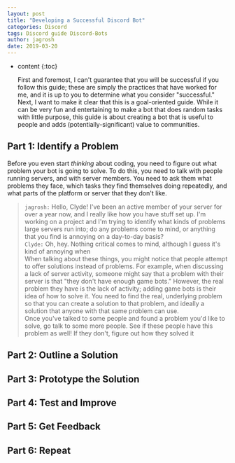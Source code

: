 ```yaml
---
layout: post
title: "Developing a Successful Discord Bot"
categories: Discord
tags: Discord guide Discord-Bots
author: jagrosh
date: 2019-03-20
---
```


* content
{:toc}

  First and foremost, I can't guarantee that you will be successful if you follow this guide; these are simply the practices that have worked for me, and it is up to you to determine what you consider "successful." Next, I want to make it clear that this is a goal-oriented guide. While it can be very fun and entertaining to make a bot that does random tasks with little purpose, this guide is about creating a bot that is useful to people and adds (potentially-significant) value to communities.

## Part 1: Identify a Problem
  Before you even start _thinking_ about coding, you need to figure out what problem your bot is going to solve. To do this, you need to talk with people running servers, and with server members. You need to ask them what problems they face, which tasks they find themselves doing repeatedly, and what parts of the platform or server that they don't like.  
> `jagrosh:` Hello, Clyde! I've been an active member of your server for over a year now, and I really like how you have stuff set up. I'm working on a project and I'm trying to identify what kinds of problems large servers run into; do any problems come to mind, or anything that you find is annoying on a day-to-day basis?  
> `Clyde:` Oh, hey. Nothing critical comes to mind, although I guess it's kind of annoying when  
  When talking about these things, you might notice that people attempt to offer solutions instead of problems. For example, when discussing a lack of server activity, someone might say that a problem with their server is that "they don't have enough game bots." However, the real problem they have is the lack of activity; adding game bots is their idea of how to solve it. You need to find the real, underlying problem so that you can create a solution to that problem, and ideally a solution that anyone with that same problem can use.  
  Once you've talked to some people and found a problem you'd like to solve, go talk to some more people. See if these people have this problem as well! If they don't, figure out how they solved it

## Part 2: Outline a Solution

## Part 3: Prototype the Solution

## Part 4: Test and Improve

## Part 5: Get Feedback

## Part 6: Repeat
